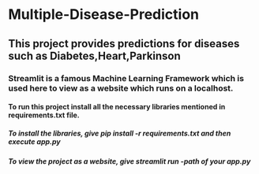 # Multiple-Disease-Prediction<br>
## This project provides predictions for diseases such as Diabetes,Heart,Parkinson<br>
### Streamlit is a famous Machine Learning Framework which is used here to view as a website which runs on a localhost.<br>
#### To run this project install all the necessary libraries mentioned in requirements.txt file.<br>
##### To install the libraries, give pip install -r requirements.txt and then execute app.py<br>
##### To view the project as a website, give streamlit run -path of your app.py
 


